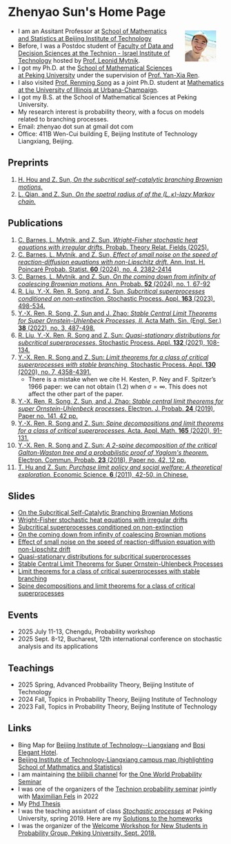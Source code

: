 # Zhenyao Sun's Home Page

- <img src="Files/selfie2020.jpg" alt="selfie" style="float:right;zoom:7%;margin:100px 300px;"/>I am an Assitant Professor at [School of Mathematics and Statistics at Beijing Institute of Technology](https://math.bit.edu.cn/)
- Before, I was a Postdoc student of [Faculty of Data and Decision Sciences at the Technion - Israel Institute of Technology](https://dds.technion.ac.il/) hosted by [Prof. Leonid Mytnik](https://web.iem.technion.ac.il/site/academicstaff/leonid-mytnik/). 
- I got my Ph.D. at the [School of Mathematical Sciences at Peking University](https://www.math.pku.edu.cn/puremath_en/) under the supervision of [Prof. Yan-Xia Ren](http://www.math.pku.edu.cn/teachers/renyx/indexE.htm). 
- I also visited [Prof. Renming Song](https://faculty.math.illinois.edu/~rsong/) as a joint Ph.D. student at [Mathematics at the University of Illinois at Urbana-Champaign](https://math.illinois.edu/). 
- I got my B.S. at the School of Mathematical Sciences at Peking University. 
- My research interest is probability theory, with a focus on models related to branching processes. 
- Email: zhenyao dot sun at gmail dot com
- Office: 411B Wen-Cui building E, Beijing Institute of Technology Liangxiang, Beijing. 

## Preprints
1. [H. Hou and Z. Sun, *On the subcritical self-catalytic branching Brownian motions.*](Files/Papers/paper12.pdf)
1. [L. Qian, and Z. Sun, *On the spetral radius of of the $(L,\kappa)$-lazy Markov chain.*](Files/Papers/paper10.pdf)

## Publications

1. [C. Barnes, L. Mytnik, and Z. Sun, *Wright-Fisher stochastic heat equations with irregular drifts.* Probab. Theory Relat. Fields (2025). ](Files/Papers/paper11.pdf)
1. [C. Barnes, L. Mytnik, and Z. Sun, *Effect of small noise on the speed of reaction-diffusion equations with non-Lipschitz drift.* Ann. Inst. H. Poincaré Probab. Statist. **60** (2024), no. 4, 2382-2414](Files/Papers/2024AIHP.pdf)
2. [C. Barnes, L. Mytnik, and Z. Sun, *On the coming down from infinity of coalescing Brownian motions.* Ann. Probab. **52** (2024), no. 1, 67-92](Files/Papers/paper9.pdf)
1. [R. Liu, Y.-X. Ren, R. Song, and Z. Sun, *Subcritical superprocesses conditioned on non-extinction.* Stochastic Process. Appl. **163** (2023), 498-534.](Files/Papers/SPA2023.pdf)
1. [Y.-X. Ren, R. Song, Z. Sun and J. Zhao: *Stable Central Limit Theorems for Super Ornstein-Uhlenbeck Processes, II.* Acta Math. Sin. (Engl. Ser.) **38** (2022), no. 3, 487-498.](Files/Papers/paper5.pdf) 
1. [R. Liu, Y.-X. Ren, R. Song and Z. Sun: *Quasi-stationary distributions for subcritical superprocesses.* Stochastic Process. Appl. **132** (2021), 108-134.](Files/Papers/paper4.pdf) 
1. [Y.-X. Ren, R. Song and Z. Sun: *Limit theorems for a class of critical superprocesses with stable branching.* Stochastic Process. Appl. **130** (2020), no. 7, 4358-4391.](Files/Papers/paper3.pdf) 
   - There is a mistake when we cite H. Kesten, P. Ney and F. Spitzer’s 1966 paper: we can not obtain (1.2) when $\sigma = \infty$. This does not affect the other part of the paper. 
1. [Y.-X. Ren, R. Song, Z. Sun, and J. Zhao: *Stable central limit theorems for super Ornstein-Uhlenbeck processes*. Electron. J. Probab. **24** (2019), Paper no. 141, 42 pp.](Files/Papers/paper6.pdf) 
1. [Y.-X. Ren, R. Song and Z. Sun: *Spine decompositions and limit theorems for a class of critical superprocesses.* Acta. Appl. Math. **165** (2020), 91-131.](Files/Papers/paper2.pdf) 
1. [Y.-X. Ren, R. Song and Z. Sun: *A 2-spine decomposition of the critical Galton-Waston tree and a probabilistic proof of Yaglom's theorem.* Electron. Commun. Probab. **23** (2018), Paper no. 42, 12 pp.](Files/Papers/paper1.pdf)
1. [T. Hu and Z. Sun: *Purchase limit policy and social welfare: A theoretical exploration.*  Economic Science. **6** (2011), 42-50, in Chinese.](Files/Papers/paper0.pdf)

## Slides

- [On the Subcritical Self-Catalytic Branching Brownian Motions](Files/2024HouSunPresentation.pdf)
- [Wright-Fisher stochastic heat equations with irregular drifts](Files/Irregular.pdf)
- [Subcritical superprocesses conditioned on non-extinction](Files/Qprocess.pdf)
- [On the coming down from infinity of coalescing Brownian motions](Files/ComingDown.pdf)
- [Effect of small noise on the speed of  reaction-diffusion equation with non-Lipschitz drift](Files/WaveSpeed.pdf)
- [Quasi-stationary distributions for subcritical superprocesses](Files/subyaglom_talk.pdf)
- [Stable Central Limit Theorems for Super Ornstein-Uhlenbeck Processes](Files/Zhenyao2020Oct.pdf)
- [Limit theorems for a class of critical superprocesses with stable branching](Files/2018JSNU.pdf) 
- [Spine decompositions and limit theorems for a class of critical superprocesses](Files/RenSongSun2018Spine.pdf)

## Events

- 2025 July 11-13, Chengdu, Probability workshop
- 2025 Sept. 8-12, Bucharest, 12th international conference on stochastic analysis and its applications

## Teachings

* 2025 Spring, Advanced Probbaility Theory, Beijing Institute of Technology
* 2024 Fall, Topics in Probability Theory, Beijing Institute of Technology 
* 2023 Fall, Topics in Probability Theory, Beijing Institute of Technology

## Links

- Bing Map for [Beijing Institute of Technology--Liangxiang](https://cn.bing.com/maps?ty=18&q=Beijing+Institute+of+Technology+(Liangxiang+Town+Campus)&ss=ypid.YN4067x31518226&mb=39.737434~116.162528~39.725948~116.182028&description=Yard+No.8+Liangxiang+East+Rd,+Beijing&cardbg=#88979C&dt=1747990800000&tt=Beijing+Institute+of+Technology+(Liangxiang+Town+Campus)&tsts1=%26ty%3D18%26q%3DBeijing%2520Institute%2520of%2520Technology%2520%2528Liangxiang%2520Town%2520Campus%2529%26ss%3Dypid.YN4067x31518226%26mb%3D39.737434~116.162528~39.725948~116.182028%26description%3DYard%2520No.8%2520Liangxiang%2520East%2520Rd%252C%2520Beijing%26cardbg%3D%252388979C%26dt%3D1747990800000&tstt1=Beijing+Institute+of+Technology+(Liangxiang+Town+Campus)&cp=qmnrmctpdxkc&lvl=16.1&ftst=1&ftics=True&v=2&sV=2&form=S00027) and [Bosi Elegant Hotel](https://www.bing.com/maps?&ty=18&q=Building1,Yard101,YangguangNorthStreet,%20Beijing,%20Beijing&ss=ypid.YN4067x15478922572392425981&mb=39.744946~116.155293~39.732637~116.176193&description=Building1,Yard101,YangguangNorthStreet,%20Beijing,%20Beijing&cardbg=#D161C4&dt=1747990800000&tt=Bosi%20Elegant%20Hotel&tsts0=%26ty%3D18%26q%3DBuilding1%252CYard101%252CYangguangNorthStreet%252C%2520Beijing%252C%2520Beijing%26ss%3Dypid.YN4067x15478922572392425981%26mb%3D39.744946~116.155293~39.732637~116.176193%26description%3DBuilding1%252CYard101%252CYangguangNorthStreet%252C%2520Beijing%252C%2520Beijing%26cardbg%3D%2523D161C4%26dt%3D1747990800000&tstt0=Bosi%20Elegant%20Hotel&cp=39.738792~116.160421&lvl=16&pi=0&ftst=0&ftics=False&v=2&sV=2&form=S00027).
- [Beijing Institute of Technology-Liangxiang campus map (highlighting School of Mathmatics and Statistics)](Files/Direction2BITMath.pdf)
- I am maintaining [the bilibili channel](https://space.bilibili.com/151014650) for [the One World Probability Seminar](https://www.owprobability.org)
- I was one of the organizers of the [Technion probability seminar](https://probability.technion.ac.il/seminar/) jointly with [Maximilian Fels](https://sites.google.com/view/maximilianfels/home) in 2022
- My [Phd Thesis](Files/thesis.pdf)
- I was the teaching assistant of class [*Stochastic processes*](http://www.math.pku.edu.cn/teachers/dayue/Homepage/instruction.htm) at Peking University, spring 2019. Here are my [Solutions to the homeworks](Files/HW.html)
- I was the organizer of the [Welcome Workshop for New Students in Probability Group, Peking University, Sept. 2018.](Files/Prob_Welcome_Seminar.html)